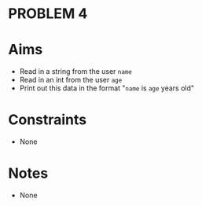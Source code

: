 PROBLEM 4
=========

Aims
====
- Read in a string from the user `name`
- Read in an int from the user `age`
- Print out this data in the format "`name` is `age` years old"

Constraints
===========
- None

Notes
=====
- None
